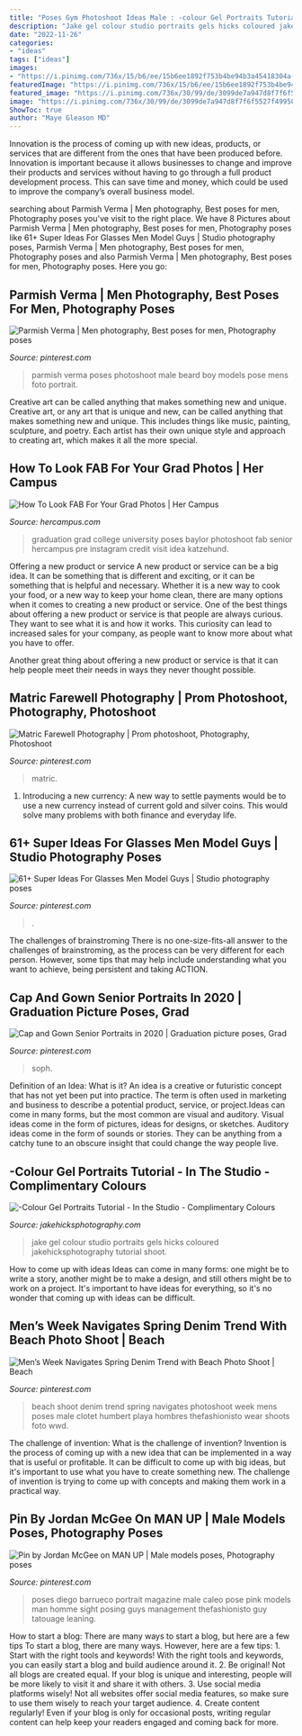 ```yaml
---
title: "Poses Gym Photoshoot Ideas Male : -colour Gel Portraits Tutorial"
description: "Jake gel colour studio portraits gels hicks coloured jakehicksphotography tutorial shoot"
date: "2022-11-26"
categories:
- "ideas"
tags: ["ideas"]
images:
- "https://i.pinimg.com/736x/15/b6/ee/15b6ee1892f753b4be94b3a45418304a--beach-photo-shoots-beach-shoot.jpg"
featuredImage: "https://i.pinimg.com/736x/15/b6/ee/15b6ee1892f753b4be94b3a45418304a--beach-photo-shoots-beach-shoot.jpg"
featured_image: "https://i.pinimg.com/736x/30/99/de/3099de7a947d8f7f6f5527f49950cd5b.jpg"
image: "https://i.pinimg.com/736x/30/99/de/3099de7a947d8f7f6f5527f49950cd5b.jpg"
ShowToc: true
author: "Maye Gleason MD"
---
```



Innovation is the process of coming up with new ideas, products, or services that are different from the ones that have been produced before. Innovation is important because it allows businesses to change and improve their products and services without having to go through a full product development process. This can save time and money, which could be used to improve the company’s overall business model.

	

		
searching about Parmish Verma | Men photography, Best poses for men, Photography poses you've visit to the right place. We have 8 Pictures about Parmish Verma | Men photography, Best poses for men, Photography poses like 61+ Super Ideas For Glasses Men Model Guys | Studio photography poses, Parmish Verma | Men photography, Best poses for men, Photography poses and also Parmish Verma | Men photography, Best poses for men, Photography poses. Here you go:
		
    
## Parmish Verma | Men Photography, Best Poses For Men, Photography Poses

<img loading=lazy src="https://i.pinimg.com/736x/30/99/de/3099de7a947d8f7f6f5527f49950cd5b.jpg" onerror="this.onerror=null;this.src='https://tse1.mm.bing.net/th?id=OIP.9BWfMqYCJIKpHz1I72hn8AHaMg&amp;pid=15.1';" alt="Parmish Verma | Men photography, Best poses for men, Photography poses">

_Source: pinterest.com_

>parmish verma poses photoshoot male beard boy models pose mens foto portrait. 

	

Creative art can be called anything that makes something new and unique.
Creative art, or any art that is unique and new, can be called anything that makes something new and unique. This includes things like music, painting, sculpture, and poetry. Each artist has their own unique style and approach to creating art, which makes it all the more special.

    
## How To Look FAB For Your Grad Photos | Her Campus

<img loading=lazy src="https://i.pinimg.com/736x/14/28/29/142829c001d4facd3a3efdc9a5e3a7a7--cute-college-graduation-pictures-university-graduation-photos.jpg" onerror="this.onerror=null;this.src='https://tse4.mm.bing.net/th?id=OIP.qMEKHQ49CWPgCA0K-MnChwHaJQ&amp;pid=15.1';" alt="How To Look FAB For Your Grad Photos | Her Campus">

_Source: hercampus.com_

>graduation grad college university poses baylor photoshoot fab senior hercampus pre instagram credit visit idea katzehund. 

	

Offering a new product or service
A new product or service can be a big idea. It can be something that is different and exciting, or it can be something that is helpful and necessary. Whether it is a new way to cook your food, or a new way to keep your home clean, there are many options when it comes to creating a new product or service. 
One of the best things about offering a new product or service is that people are always curious. They want to see what it is and how it works. This curiosity can lead to increased sales for your company, as people want to know more about what you have to offer. 

Another great thing about offering a new product or service is that it can help people meet their needs in ways they never thought possible.

    
## Matric Farewell Photography | Prom Photoshoot, Photography, Photoshoot

<img loading=lazy src="https://i.pinimg.com/736x/e4/5b/47/e45b471a087dbf2fbdd25de923445d61--photography.jpg" onerror="this.onerror=null;this.src='https://tse2.mm.bing.net/th?id=OIP.yGOEV_wEz6VRc-_v0GzsMAHaLH&amp;pid=15.1';" alt="Matric Farewell Photography | Prom photoshoot, Photography, Photoshoot">

_Source: pinterest.com_

>matric. 

	

1. Introducing a new currency: A new way to settle payments would be to use a new currency instead of current gold and silver coins. This would solve many problems with both finance and everyday life.

    
## 61+ Super Ideas For Glasses Men Model Guys | Studio Photography Poses

<img loading=lazy src="https://i.pinimg.com/736x/86/90/83/8690832af8463d7b698f2c3b0076df24.jpg" onerror="this.onerror=null;this.src='https://tse2.mm.bing.net/th?id=OIP.rMNSSCZhx0shw_S0UmryWQAAAA&amp;pid=15.1';" alt="61+ Super Ideas For Glasses Men Model Guys | Studio photography poses">

_Source: pinterest.com_

>. 

	

The challenges of brainstroming
There is no one-size-fits-all answer to the challenges of brainstroming, as the process can be very different for each person. However, some tips that may help include understanding what you want to achieve, being persistent and taking ACTION.

    
## Cap And Gown Senior Portraits In 2020 | Graduation Picture Poses, Grad

<img loading=lazy src="https://i.pinimg.com/736x/fb/38/da/fb38da53648adf8358bfc7bf56ec4506.jpg" onerror="this.onerror=null;this.src='https://tse2.mm.bing.net/th?id=OIP.jzmOi0MJLQ5_cpVr1wOJhgHaLH&amp;pid=15.1';" alt="Cap and Gown Senior Portraits in 2020 | Graduation picture poses, Grad">

_Source: pinterest.com_

>soph. 

	

Definition of an Idea: What is it?
An idea is a creative or futuristic concept that has not yet been put into practice. The term is often used in marketing and business to describe a potential product, service, or project.Ideas can come in many forms, but the most common are visual and auditory. Visual ideas come in the form of pictures, ideas for designs, or sketches. Auditory ideas come in the form of sounds or stories. They can be anything from a catchy tune to an obscure insight that could change the way people live.

    
## -Colour Gel Portraits Tutorial - In The Studio - Complimentary Colours

<img loading=lazy src="https://static1.squarespace.com/static/50aa7079e4b040d142112688/581a1398d1758e1ed5b79fb7/581a13f837c5813ad8e935f4/1478104062945/JakeHicksPhotography+(5+of+6).jpg" onerror="this.onerror=null;this.src='https://tse1.mm.bing.net/th?id=OIP.wLng7BWVf8oIRclNKgG5YQHaLG&amp;pid=15.1';" alt="-Colour Gel Portraits Tutorial - In the Studio - Complimentary Colours">

_Source: jakehicksphotography.com_

>jake gel colour studio portraits gels hicks coloured jakehicksphotography tutorial shoot. 

	

How to come up with ideas
Ideas can come in many forms: one might be to write a story, another might be to make a design, and still others might be to work on a project. It's important to have ideas for everything, so it's no wonder that coming up with ideas can be difficult.

    
## Men’s Week Navigates Spring Denim Trend With Beach Photo Shoot | Beach

<img loading=lazy src="https://i.pinimg.com/736x/15/b6/ee/15b6ee1892f753b4be94b3a45418304a--beach-photo-shoots-beach-shoot.jpg" onerror="this.onerror=null;this.src='https://tse3.mm.bing.net/th?id=OIP.BA27zZW0wmVtWbLbT0om0AHaLG&amp;pid=15.1';" alt="Men’s Week Navigates Spring Denim Trend with Beach Photo Shoot | Beach">

_Source: pinterest.com_

>beach shoot denim trend spring navigates photoshoot week mens poses male clotet humbert playa hombres thefashionisto wear shoots foto wwd. 

	

The challenge of invention: What is the challenge of invention?
Invention is the process of coming up with a new idea that can be implemented in a way that is useful or profitable. It can be difficult to come up with big ideas, but it's important to use what you have to create something new. The challenge of invention is trying to come up with concepts and making them work in a practical way.

    
## Pin By Jordan McGee On MAN UP | Male Models Poses, Photography Poses

<img loading=lazy src="https://i.pinimg.com/736x/3c/a8/a3/3ca8a3d7d0309cfde9c7bd4bcff9d3a4.jpg" onerror="this.onerror=null;this.src='https://tse3.mm.bing.net/th?id=OIP.yi1Rl-GONQrhrSdgIGWcygHaLH&amp;pid=15.1';" alt="Pin by Jordan McGee on MAN UP | Male models poses, Photography poses">

_Source: pinterest.com_

>poses diego barrueco portrait magazine male caleo pose pink models man homme sight posing guys management thefashionisto guy tatouage leaning. 

	

How to start a blog: There are many ways to start a blog, but here are a few tips
To start a blog, there are many ways. However, here are a few tips: 1. Start with the right tools and keywords! With the right tools and keywords, you can easily start a blog and build audience around it. 2. Be original! Not all blogs are created equal. If your blog is unique and interesting, people will be more likely to visit it and share it with others. 3. Use social media platforms wisely! Not all websites offer social media features, so make sure to use them wisely to reach your target audience. 4. Create content regularly! Even if your blog is only for occasional posts, writing regular content can help keep your readers engaged and coming back for more.


